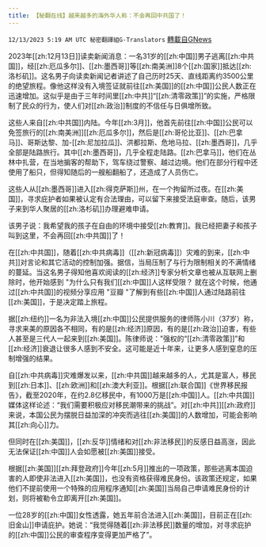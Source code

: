 ```yaml
---
title: 【秘翻在线】越来越多的海外华人称：不会再回中共国了！
---
```

`12/13/2023 5:19 AM UTC 秘密翻譯組G-Translators` [轉載自GNews](https://gnews.org/articles/2103177)

2023年[[zh:12月13日]]读卖新闻消息：一名31岁的[[zh:中国]]男子逃离[[zh:中共国]]，经[[zh:厄瓜多尔]]、[[zh:墨西哥]]等[[zh:南美洲]]8个[[zh:国家]]抵达[[zh:洛杉矶]]。这名男子向读卖新闻记者讲述了自己历时25天、直线距离约3500公里的绝望旅程。像他这样没有入境签证就前往[[zh:美国]]的[[zh:中国]]公民人数正在迅速增加。这似乎是由于三年时间里[[zh:中共]]“[[zh:清零政策]]”的实施，严格限制了民众的行为，使人们对[[zh:政治]]制度的不信任与日俱增所致。

这些人来自[[zh:中共国]]内陆。今年[[zh:3月]]，他首先前往[[zh:中国]]公民可以免签旅行的[[zh:南美洲]][[zh:厄瓜多尔]]，然后是[[zh:哥伦比亚]]、[[zh:巴拿马]]、哥斯达黎、加\-[[zh:尼加拉瓜]]、洪都拉斯、危地马拉、[[zh:墨西哥]]，几乎全部是陆路旅行。其中[[zh:墨西哥]]，几乎全程走陆路。[[zh:巴拿马]]，他们在丛林中扎营，在当地掮客的帮助下，驾车绕过警察、越过边境。他们在部分行程中还使用了船只，但得知随后的一艘船翻船了，还造成了人员伤亡。

这些人从[[zh:墨西哥]]进入[[zh:得克萨斯]]州，在一个拘留所过夜。在[[zh:美国]]，寻求庇护者如果被认定有合法理由，可以留下来接受法庭审查。随后，该男子来到华人聚居的[[zh:洛杉矶]]办理避难申请。

该男子说：我希望我的孩子在自由的环境中接受[[zh:教育]]。我已经把妻子和孩子叫到这里，不会再回[[zh:中共国]]了！

在[[zh:中共国]]，随着[[zh:中共病毒]]（[[zh:新冠病毒]]）灾难的到来，[[zh:中共]]对言论和其它活动的控制加强。据信，当局压制了与行为限制相关的不满情绪的蔓延。当这名男子得知他喜欢阅读的[[zh:经济]]专家分析文章也被从互联网上删除时，他开始感到 "为什么只有我们[[zh:中国]]人这样受限？ 就在这个时候，他通过[[zh:中共国]]的视频分享应用 "豆瓣 "了解到有些[[zh:中国]]人通过陆路前往[[zh:美国]]，于是决定踏上旅程。

据[[zh:纽约]]一名为非法入境[[zh:中国]]公民提供服务的律师陈小川（37岁）称，寻求来美的原因各不相同，有的是[[zh:经济]]原因，有的是[[zh:政治]]迫害，有些人甚至是三代人一起来到[[zh:美国]]。陈律师说："强权的“[[zh:清零政策]]”和[[zh:经济]]衰退让很多人感到不安全。这可能是近十年来，让更多人感到窒息的压制增强的结果。

自[[zh:中共病毒]]灾难爆发以来，[[zh:中共国]]越来越多的人，尤其是富人，移民到[[zh:日本]]、[[zh:欧洲]]和[[zh:澳大利亚]]。根据[[zh:联合国]]《世界移民报告》，截至2020年，在约2.8亿移民中，有1000万是[[zh:中国]]人。[[zh:中共国]]媒体这样论述：“我们需要积极应对移民潮带来的挑战”。对[[zh:中共]][[zh:政府]]来说，本国公民为摆脱日益加深的冲突而逃往[[zh:美国]]的人数增加，可能会影响其[[zh:向心]]力。

但同时在[[zh:美国]]，[[zh:反华]]情绪和对[[zh:非法移民]]的反感日益高涨，因此无法保证[[zh:中国]]人会如愿被[[zh:美国]]接受。

根据[[zh:美国]][[zh:拜登政府]]今年[[zh:5月]]推出的一项政策，那些逃离本国迫害的人即使非法进入[[zh:美国]]，也没有资格获得难民身份。该政策还规定，如果他们不提前使用一个特殊的应用程序通知[[zh:美国]]当局自己申请难民身份的计划，则将被勒令立即离开[[zh:美国]]。

一位28岁的[[zh:中国]]女性透露，她五年前合法进入[[zh:美国]]，目前正在[[zh:旧金山]]申请庇护。她说：“我觉得随着[[zh:非法移民]]数量的增加，对寻求庇护的[[zh:中国]]公民的审查程序变得更加严格了”。
